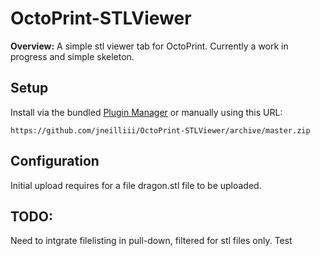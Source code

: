 # OctoPrint-STLViewer

**Overview:** A simple stl viewer tab for OctoPrint. Currently a work in progress and simple skeleton.

## Setup

Install via the bundled [Plugin Manager](https://github.com/foosel/OctoPrint/wiki/Plugin:-Plugin-Manager)
or manually using this URL:

    https://github.com/jneilliii/OctoPrint-STLViewer/archive/master.zip

## Configuration

Initial upload requires for a file dragon.stl file to be uploaded.

## TODO:
Need to intgrate filelisting in pull-down, filtered for stl files only.
Test
